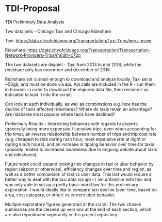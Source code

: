 # TDI-Proposal
TDI Preliminary Data Analysis

Two data sets - Chicago Taxi and Chicago Rideshare

Taxi:
https://data.cityofchicago.org/Transportation/Taxi-Trips/wrvz-psew

Rideshare:
https://data.cityofchicago.org/Transportation/Transportation-Network-Providers-Trips/m6dm-c72p

The two datasets are disjoint - Taxi from 2013 to mid 2018, while the rideshare only has november and december of 2018

Ridhshare set is small enough to download and analyze locally. Taxi set is ~50gb, and must be done via api. Api calls are included in the R - run them in browser in order to download the reqiured data file, then rename it as indicated to load it into the script.

Can look at each individually, as well as combinations e.g. how has the decline of taxis affected rideshares? Where do taxis retain an advantage? Are ridshares most popular where taxis have declined?

Preliminary Results - Interesting behaviors with regards to airports (generally being more expensive / lucrative trips, even when accounting for trip time), an inverse relationship between number of trips and trip cost rate (e.g. cheapest to ride during rush hour, most expensive late at night or during lunch hours), and an increase in tipping behavior over time for taxis (possibly related to increased awareness due to ongoing debate about taxis and rideshares).

Future work could expand looking into changes in taxi or uber behavior by region (airport or otherwise), efficiency changes over time and region, as well as a better comparison of taxi vs uber data. This last would require a better way to deal with the taxi data via api - I am unfamiliar with this and was only able to set up a pretty basic workflow for this preliminary exploration. I would ideally like to compare taxi decline (over time, based on area, cost category, or other) vs current uber behavior.

Multiple exploratory figures generated in the script. The two chosen summaries are the cleaned up versions at the end of each section, which are also reproduced seperately in this project repository.



